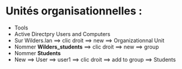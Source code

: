 # Unités organisationnelles : 

-   Tools
-   Active Directpry Users and Computers
-   Sur Wilders.lan ==> clic droit ==> new ==> Organizationnal Unit
-   Nommer **Wilders_students** ==> clic droit ==> new ==> group
-   Nommer **Students**
- New ==> User ==> user1 ==> clic droit ==> add to group ==> Students
